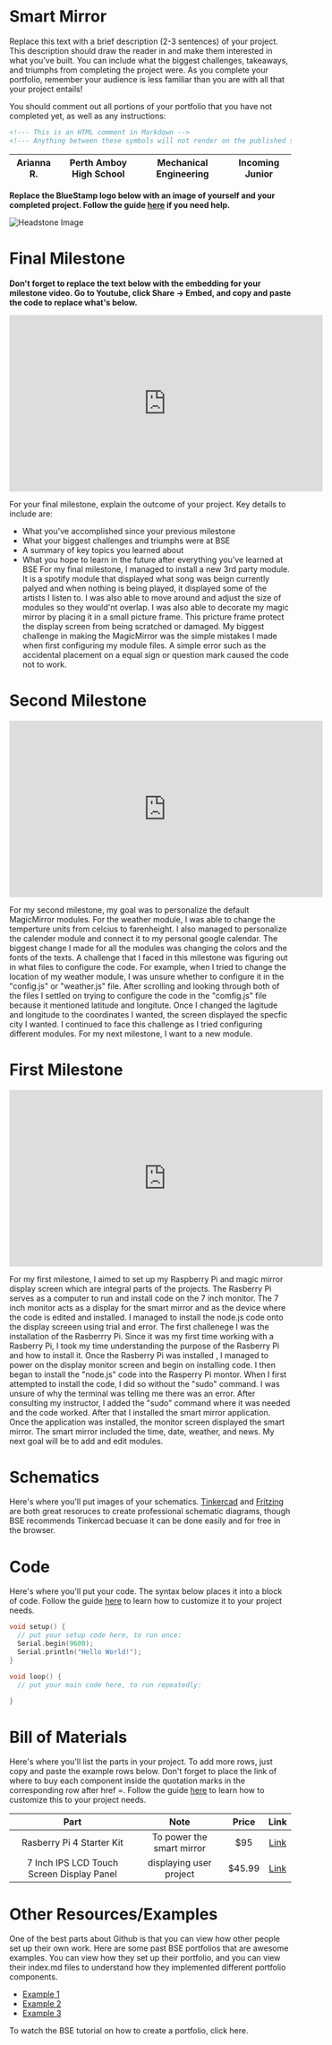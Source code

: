 # Smart Mirror
Replace this text with a brief description (2-3 sentences) of your project. This description should draw the reader in and make them interested in what you've built. You can include what the biggest challenges, takeaways, and triumphs from completing the project were. As you complete your portfolio, remember your audience is less familiar than you are with all that your project entails!

You should comment out all portions of your portfolio that you have not completed yet, as well as any instructions:
```HTML 
<!--- This is an HTML comment in Markdown -->
<!--- Anything between these symbols will not render on the published site -->
```

|Arianna R.|Perth Amboy High School| Mechanical Engineering |Incoming Junior|
|:--:|:--:|:--:|:--:|


**Replace the BlueStamp logo below with an image of yourself and your completed project. Follow the guide [here](https://tomcam.github.io/least-github-pages/adding-images-github-pages-site.html) if you need help.**

![Headstone Image](logo.svg)
  
# Final Milestone

**Don't forget to replace the text below with the embedding for your milestone video. Go to Youtube, click Share -> Embed, and copy and paste the code to replace what's below.**

<iframe width="560" height="315" src="https://www.youtube.com/embed/F7M7imOVGug" title="YouTube video player" frameborder="0" allow="accelerometer; autoplay; clipboard-write; encrypted-media; gyroscope; picture-in-picture; web-share" allowfullscreen></iframe>

For your final milestone, explain the outcome of your project. Key details to include are:
- What you've accomplished since your previous milestone
- What your biggest challenges and triumphs were at BSE
- A summary of key topics you learned about
- What you hope to learn in the future after everything you've learned at BSE
For my final milestone, I managed to install a new 3rd party module. It is a spotify module that displayed what song was beign currently palyed and when nothing is being played, it displayed some of the artists I listen to. I was also able to move around and adjust the size of modules so they would'nt overlap. I was also able to decorate my magic mirror by placing it in a small picture frame. This pricture frame protect the display screen from being scratched or damaged.  My biggest challenge in making the MagicMirror was the simple mistakes I made when first configuring my module files. A simple error such as the accidental placement on a equal sign or question mark caused the code not to work.


# Second Milestone

<iframe width="560" height="315" src="https://www.youtube.com/embed/4h7G-3ngXM0?si=G5eUt1Ua4bH6lT22" title="YouTube video player" frameborder="0" allow="accelerometer; autoplay; clipboard-write; encrypted-media; gyroscope; picture-in-picture; web-share" referrerpolicy="strict-origin-when-cross-origin" allowfullscreen></iframe>

For my second milestone, my goal was to personalize the default MagicMirror modules. For the weather module, I was able to change the temperture units from celcius to farenheight. I also managed to personalize the calender module and connect it to my personal google calendar. The biggest change I made for all the modules was changing the colors and the fonts of the texts.  A challenge that I faced in this milestone was figuring out in what files to configure the code. For example, when I tried to change the location of my weather module, I was unsure whether to configure it in the "config.js"  or "weather.js" file. After scrolling and looking through both of the files I settled on trying to configure the code in the "comfig.js" file because it mentioned latitude and longitute. Once I changed the lagitude and longitude to the coordinates I wanted, the screen displayed the specfic city I wanted. I continued to face this challenge as I tried configuring different modules. For my next milestone, I want to a new module. 

# First Milestone

<iframe width="560" height="315" src="https://www.youtube.com/embed/X0E-MRdgi2A?si=KZoD979rfcC-B87a" title="YouTube video player" frameborder="0" allow="accelerometer; autoplay; clipboard-write; encrypted-media; gyroscope; picture-in-picture; web-share" referrerpolicy="strict-origin-when-cross-origin" allowfullscreen></iframe>

For my first milestone, I aimed to set up  my Raspberry Pi and magic mirror display screen which are integral parts of the projects. The Rasberry Pi serves as a computer to run and install code on the 7 inch monitor. The 7 inch monitor acts as a display for the smart mirror and as the device where the code is edited and installed. I managed to install the node.js code onto the display screeen using trial and error. The first challenege I was the installation of the Rasberrry Pi. Since it was my first time working with a Rasberry Pi, I took my time understanding the purpose of the Rasberry Pi and how to install it. Once the Rasberry Pi  was installed , I managed to power on the display monitor screen and begin on installing code. I then began to install the "node.js" code into the Rasperry Pi montor. When I first attempted to install the code, I did so without the "sudo" command. I was unsure of why the terminal was telling me there was an error. After consulting my instructor, I added the "sudo" command where it was needed and the code worked. After that I installed the smart mirror application. Once the application was installed, the monitor screen displayed the smart mirror. The smart mirror included the time, date, weather, and news. My next goal will be to add and edit modules. 

# Schematics 
Here's where you'll put images of your schematics. [Tinkercad](https://www.tinkercad.com/blog/official-guide-to-tinkercad-circuits) and [Fritzing](https://fritzing.org/learning/) are both great resoruces to create professional schematic diagrams, though BSE recommends Tinkercad becuase it can be done easily and for free in the browser. 

# Code
Here's where you'll put your code. The syntax below places it into a block of code. Follow the guide [here]([url](https://www.markdownguide.org/extended-syntax/)) to learn how to customize it to your project needs. 

```c++
void setup() {
  // put your setup code here, to run once:
  Serial.begin(9600);
  Serial.println("Hello World!");
}

void loop() {
  // put your main code here, to run repeatedly:

}
```

# Bill of Materials
Here's where you'll list the parts in your project. To add more rows, just copy and paste the example rows below.
Don't forget to place the link of where to buy each component inside the quotation marks in the corresponding row after href =. Follow the guide [here]([url](https://www.markdownguide.org/extended-syntax/)) to learn how to customize this to your project needs. 

| **Part** | **Note** | **Price** | **Link** |
|:--:|:--:|:--:|:--:|
|Rasberry Pi 4 Starter Kit |To power the smart mirror | $95 | <a href="https://www.amazon.com/Arduino-A000066-ARDUINO-UNO-R3/dp/B008GRTSV6/"> Link </a> |
|7 Inch IPS LCD Touch Screen Display Panel| displaying user project | $45.99| <a href="https://www.amazon.com/Arduino-A000066-ARDUINO-UNO-R3/dp/B008GRTSV6/"> Link </a> |


# Other Resources/Examples
One of the best parts about Github is that you can view how other people set up their own work. Here are some past BSE portfolios that are awesome examples. You can view how they set up their portfolio, and you can view their index.md files to understand how they implemented different portfolio components.
- [Example 1](https://trashytuber.github.io/YimingJiaBlueStamp/)
- [Example 2](https://sviatil0.github.io/Sviatoslav_BSE/)
- [Example 3](https://arneshkumar.github.io/arneshbluestamp/)

To watch the BSE tutorial on how to create a portfolio, click here.
